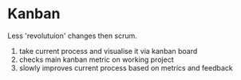 # Kanban

Less 'revolutuion' changes then scrum.

1. take current process and visualise it via kanban board
2. checks main kanban metric on working project
3. slowly improves current process based on metrics and feedback
